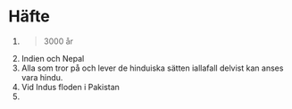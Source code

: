 # Häfte

1. >3000 år
2. Indien och Nepal
3. Alla som tror på och lever de hinduiska sätten iallafall delvist kan anses vara hindu.
4. Vid Indus floden i Pakistan
5. 